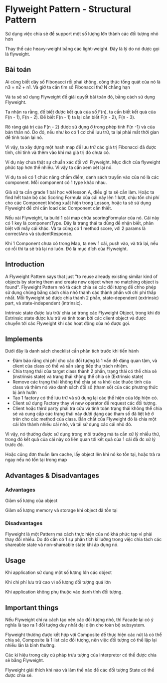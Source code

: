 # Flyweight Pattern - Structural Pattern
Sử dụng việc chia sẻ để support một số lượng lớn thành các đối tượng nhỏ hơn

Thay thế các heavy-weight bằng các light-weight. Đây là lý do nó được gọi là flyweight.

## Bài toán
Ai cũng biết dãy số Fibonacci rồi phải không, công thức tổng quát của nó là n3 = n2 + n1. Và giờ ta cần tìm số Fibonacci thứ N chẳng hạn

Và ta sẽ sử dụng Flyweight để giải quyết bài toán đó, bằng cách sử dụng Flyweight.

Ta nhận ra rằng, để biết được kết quả của số F(n), ta cần biết kết quả của F(n - 1), F(n - 2). Để biết F(n - 1) ta lại cần biết F(n - 2), F(n - 3).

Rõ ràng giá trị của F(n - 2) được sử dụng ở trong phép tính F(n -1) và của bản thân nó. Do đó, nếu như ko có 1 cơ chế lưu trữ, ta lại phải mất thời gian để tính toán lại nó.

Vì vậy, ta xây dựng một hash map để lưu trữ các giá trị Fibonacci đã được tính, chỉ tính và thêm vào khi mà giá trị đó chưa có.

Ví dụ này chưa thật sự chuẩn xác đối với Flyweight. Mục đích của flyweight phức tạp hơn thế nhiều. Vì vậy ta cần xem xét lại nó.

Ví dụ ta sẽ có 1 chức năng chấm điểm, danh sách truyền vào của nó là các component. Mỗi component có 1 type khác nhau.

Giả sử ta cần grade 1 bài học với lesson A, điều gì ta sẽ cần làm. Hoặc ta find hết toàn bộ các Scoring Formula của cái này lên 1 lượt, chịu tốn chi phí cho các Component không xuất hiện trong Lesson, hoặc ta sẽ sử dụng Flyweight để chỉ cần load các Component cần thiết.

Nếu xài Flyweight, ta build 1 cái map chứa scoringFormular của nó. Cái này có 1 key là componentType. Đây là trạng thái ta dùng để nhận biết, phân biệt với mấy cái khác. Và ta cũng có 1 method score, với 2 params là correctAns và studentResponse.

Khi 1 Component chưa có trong Map, ta new 1 cái, push vào, và trả lại, nếu có rồi thì ta sẽ trả lại nó luôn. Đó là mục đích của Flyweight.

## Introduction
A Flyweight Pattern says that just "to reuse already existing similar kind of objects by storing them and create new object when no matching object is found".
Flyweight Pattern mô tả cách chia sẻ các đối tượng để chho phép sử dụng chúng bằng cách chia nhỏ thành các thành phần với chi phí thấp nhất. Mỗi flyweight sẽ được chia thành 2 phần, state-dependent (extrinsic) part, và state-independent (intrinsic).

Intrinsic state được lưu trữ/ chia sẻ trong các Flyweight Object, trong khi đó Extrinsic state được lưu trữ và tính toán bởi các client object và được chuyển tới các Flyweight khi các hoạt động của nó được gọi.

## Implements
Dưới đây là danh sách checklist cần phân tích trước khi tiến hành

* Đảm bảo rằng chi phí cho các đối tượng là 1 vấn đề đáng quan tâm, và client của class có thể và sẵn sàng tiếp thu trách nhiệm.
* Chia trạng thái của target class thành 2 phần, trạng thái có thể chia sẻ (instrinsis state) và trạng thái không thể chia sẻ (Extrinsic state)
* Remove các trạng thái không thể chia sẻ ra khỏi các thuôc tính của class và thêm nó vào danh sách đối số (tham số) của các phương thức bị ảnh hưởn
* Tạo 1 factory có thể lưu trữ và sử dụng lại các thể hiện của lớp hiện có.
* Client sử dụng Factory thay vì new operator để request các đối tượng.
* Client hoặc third party phải tra cứu và tính toán trạng thái không thể chia sẻ và cung cấp các trạng thái này dưới dạng các tham số đã liệt kê ở trên cho các method của class.
Bản chất của Flyweight đó là chia một cái lớn thành nhiều cái nhỏ, và tái sử dụng các cái nhỏ đó.

Vì vậy, nó thường được sử dụng trong môi trường mà ta cần xử lý nhiều thứ, trong đó kết quả của cái này có liên quan tới kết quả của 1 cái đã đc xử lý trước đó.

Hoặc cũng đơn thuần làm cache, lấy object lên khi nó ko tồn tại, hoặc trả ra ngay nếu nó tồn tại trong map

## Advantages & Disadvantages
### Advantages
Giảm số lượng của object

Giảm số lượng memory và storage khi object đã tồn tại

### Disadvantages
Flyweight là một Pattern mà cách thực hiện của nó khá phức tạp vì phải thay đổi nhiều. Do đó cần có 1 sự phân tích kĩ lưỡng trong việc chia tách các shareable state và non-shareable state khi áp dụng nó.

## Usage
Khi application sử dụng một số lượng lớn các object

Khi chi phí lưu trữ cao vì số lượng đối tượng quá lớn

Khi application không phụ thuộc vào danh tính đối tượng.

## Important things
Nếu Flyweight chỉ ra cách tạo nên các đối tượng nhỏ, thì Facade lại có ý nghĩa là tạo ra 1 đối tượng duy nhất đại diện cho toàn bộ subsystem.

Flyweight thường được kết hợp với Composite để thực hiện các nút lá có thể chia sẻ. Composite là 1 list các đối tượng, nên việc đối tượng có thể lặp lại nhiều lần là bình thường.

Các kí hiệu trong cây cú pháp trừu tượng của Interpretor có thể được chia sẻ bằng Flyweight.

Flyweight giải thích khi nào và làm thế nào để các đối tượng State có thể được chia sẻ.